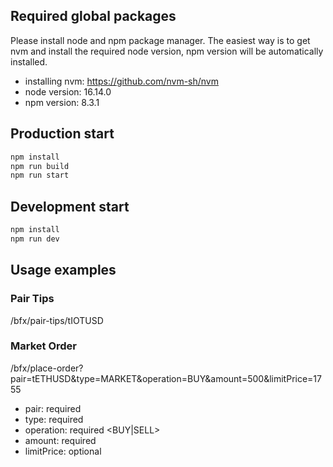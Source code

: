 ## Required global packages

Please install node and npm package manager. The easiest way is to get nvm and install the required node version, npm version will be automatically installed.

- installing nvm: https://github.com/nvm-sh/nvm
- node version: 16.14.0
- npm version: 8.3.1

## Production start

```sh
npm install
npm run build
npm run start

```

## Development start

```sh
npm install
npm run dev
```
## Usage examples
### Pair Tips
/bfx/pair-tips/tIOTUSD

### Market Order
/bfx/place-order?pair=tETHUSD&type=MARKET&operation=BUY&amount=500&limitPrice=1755
- pair:       required
- type:       required <MARKET>
- operation:  required <BUY|SELL> 
- amount:     required
- limitPrice: optional
